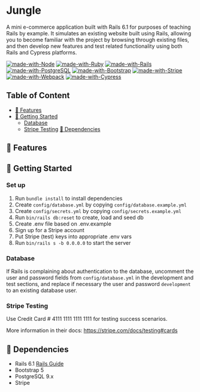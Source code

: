 # Jungle

A mini e-commerce application built with Rails 6.1 for purposes of teaching Rails by example. It simulates an existing website built using Rails, allowing you to become familiar with the project by browsing through existing files, and then develop new features and test related functionality using both Rails and Cypress platforms.

[![made-with-Node](https://img.shields.io/badge/Made%20with-Node.js%20-success)](https://nodejs.org/en/)
[![made-with-Ruby](https://img.shields.io/badge/Made%20with-Ruby%20-red)](https://www.ruby-lang.org/en/)
[![made-with-Rails](https://img.shields.io/badge/Made%20with-Rails%20-red)](https://rubyonrails.org/)
[![made-with-PostgreSQL](https://img.shields.io/badge/Made%20with-PostgreSQL%20-blue)](https://www.postgresql.org/)
[![made-with-Bootstrap](https://img.shields.io/badge/Made%20with-Bootstrap%20-purple)](https://getbootstrap.com/docs/5.0/getting-started/introduction/)
[![made-with-Stripe](https://img.shields.io/badge/Made%20with-Stripe%20-success)](https://stripe.com/docs/api)
[![made-with-Webpack](https://img.shields.io/badge/Made%20with-Webpack%20-success)](https://webpack.js.org/)
[![made-with-Cypress](https://img.shields.io/badge/Made%20with-Cypress%20-success)](https://www.cypress.io/)

## Table of Content
- [🌟 Features](#-features)
- [🚀 Getting Started](#-getting-started)
  - [Database](#database) 
  - [Stripe Testing](#stripe-testing)
  [🔨 Dependencies](#-Dependencies)

## 🌟 Features

## 🚀 Getting Started

### Set up

1. Run `bundle install` to install dependencies
2. Create `config/database.yml` by copying `config/database.example.yml`
3. Create `config/secrets.yml` by copying `config/secrets.example.yml`
4. Run `bin/rails db:reset` to create, load and seed db
5. Create .env file based on .env.example
6. Sign up for a Stripe account
7. Put Stripe (test) keys into appropriate .env vars
8. Run `bin/rails s -b 0.0.0.0` to start the server

### Database

If Rails is complaining about authentication to the database, uncomment the user and password fields from `config/database.yml` in the development and test sections, and replace if necessary the user and password `development` to an existing database user.

### Stripe Testing

Use Credit Card # 4111 1111 1111 1111 for testing success scenarios.

More information in their docs: <https://stripe.com/docs/testing#cards>

## 🔨 Dependencies

- Rails 6.1 [Rails Guide](http://guides.rubyonrails.org/v6.1/)
- Bootstrap 5
- PostgreSQL 9.x
- Stripe

